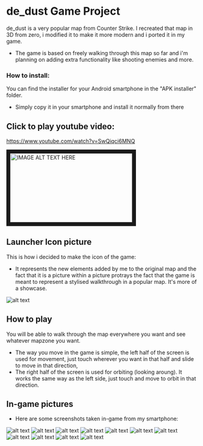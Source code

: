 # de_dust Game Project

de_dust is a very popular map from Counter Strike. I recreated that map in 3D from zero, i modified it to make it more modern and i ported it in my game.
* The game is based on freely walking through this map so far and i'm planning on adding extra functionality like shooting enemies and more.


### How to install:

You can find the installer for your Android smartphone in the "APK installer" folder.
* Simply copy it in your smartphone and install it normally from there


## Click to play youtube video:

https://www.youtube.com/watch?v=SwQiqci6MNQ

<a href="https://www.youtube.com/watch?v=SwQiqci6MNQ
" target="_blank"><img src="https://github.com/andrei-voia/android_game_project/blob/master/yticon.jpg" 
alt="IMAGE ALT TEXT HERE" width="320" height="180" border="10" /></a>


## Launcher Icon picture

This is how i decided to make the icon of the game:
* It represents the new elements added by me to the original map and the fact that it is a picture within a picture protrays the fact that the game is meant to represent a stylised walkthrough in a popular map. It's more of a showcase.

![alt text](https://github.com/andrei-voia/android_game_project/blob/master/android%20icon1.png "icon")

## How to play

You will be able to walk through the map everywhere you want and see whatever mapzone you want.
* The way you move in the game is simple, the left half of the screen is used for movement, just touch wherever you want in that half and slide to move in that direction,
* The right half of the screen is used for orbiting (looking aroung). It works the same way as the left side, just touch and move to orbit in that direction.

## In-game pictures

* Here are some screenshots taken in-game from my smartphone:

![alt text](https://github.com/andrei-voia/android_game_project/blob/master/imgs/1.jpg "imgs")
![alt text](https://github.com/andrei-voia/android_game_project/blob/master/imgs/2.jpg "imgs")
![alt text](https://github.com/andrei-voia/android_game_project/blob/master/imgs/3.jpg "imgs")
![alt text](https://github.com/andrei-voia/android_game_project/blob/master/imgs/4.jpg "imgs")
![alt text](https://github.com/andrei-voia/android_game_project/blob/master/imgs/5.jpg "imgs")
![alt text](https://github.com/andrei-voia/android_game_project/blob/master/imgs/6.jpg "imgs")
![alt text](https://github.com/andrei-voia/android_game_project/blob/master/imgs/7.jpg "imgs")
![alt text](https://github.com/andrei-voia/android_game_project/blob/master/imgs/8.jpg "imgs")
![alt text](https://github.com/andrei-voia/android_game_project/blob/master/imgs/9.jpg "imgs")
![alt text](https://github.com/andrei-voia/android_game_project/blob/master/imgs/10.jpg "imgs")
![alt text](https://github.com/andrei-voia/android_game_project/blob/master/imgs/11.jpg "imgs")
